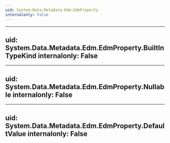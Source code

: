 ```yaml
---
uid: System.Data.Metadata.Edm.EdmProperty
internalonly: False
---
```


---
uid: System.Data.Metadata.Edm.EdmProperty.BuiltInTypeKind
internalonly: False
---

---
uid: System.Data.Metadata.Edm.EdmProperty.Nullable
internalonly: False
---

---
uid: System.Data.Metadata.Edm.EdmProperty.DefaultValue
internalonly: False
---
